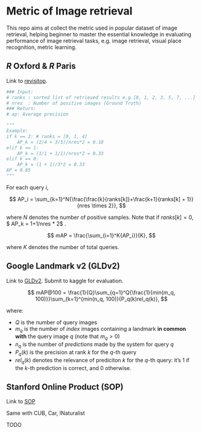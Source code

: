 # Metric of Image retrieval
This repo aims at collect the metric used in popular dataset of image retrieval, helping beginner to master the essential knowledge in evaluating performance of image retrieval tasks, e.g. image retrieval, visual place recognition, metric learning.

## $R$ Oxford & $R$ Paris
Link to [revisitop](https://github.com/filipradenovic/revisitop).
```python
### Input:
# ranks : sorted list of retrieved results e.g.[0, 1, 2, 3, 5, 7, ...]
# nres  : Number of positive images (Ground Truth)
### Return:
# ap: Average precision

"""
Example:
if k == 2: # ranks = [0, 1, 4]
    AP_k = (2/4 + 3/5)/nres*2 = 0.18
elif k == 1:
    AP_k = (1/1 + 1/1)/nres*2 = 0.33
elif k == 0:
    AP_k = (1 + 1)/3*2 = 0.33
AP = 0.85
"""
```

For each query $i$, 

$$
AP_i = \sum_{k=1}^N{\frac{\frac{k}{ranks[k]}+\frac{k+1}{ranks[k] + 1}}{nres \times 2}},
$$

where $N$ denotes the number of positive samples. Note that if $ranks[k] = 0$, $ AP_k = 1+1/nres * 2$ .

$$
mAP = \frac{\sum_{i=1}^K{AP_i}}{K},
$$

where $K$ denotes the number of total queries.

## Google Landmark v2 (GLDv2)
Link to [GLDv2](https://www.kaggle.com/competitions/landmark-retrieval-2020). Submit to kaggle for evaluation.

$$
mAP@100 = \frac{1}{Q}\sum_{q=1}^Q{\frac{1}{min(m_q, 100)}}\sum_{k=1}^{min(n_q, 100)}{P_q(k)rel_q(k)},
$$

where:

- $Q$ is the number of query images
- $m_q$ is the number of *index* images containing a landmark **in common with** the query image $q$ (note that $m_q > 0$)
- $n_q$ is the number of *predictions* made by the system for query $q$
- $P_q(k)$ is the precision at rank $k$ for the $q$-th query
- $rel_q(k)$ denotes the relevance of prediciton $k$ for the $q$-th query: it’s 1 if the $k$-th prediction is correct, and 0 otherwise.

## Stanford Online Product (SOP)
Link to [SOP]()

Same with CUB, Car, INaturalist

TODO
